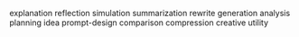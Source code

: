 explanation
reflection
simulation
summarization
rewrite
generation
analysis
planning
idea
prompt-design
comparison
compression
creative
utility